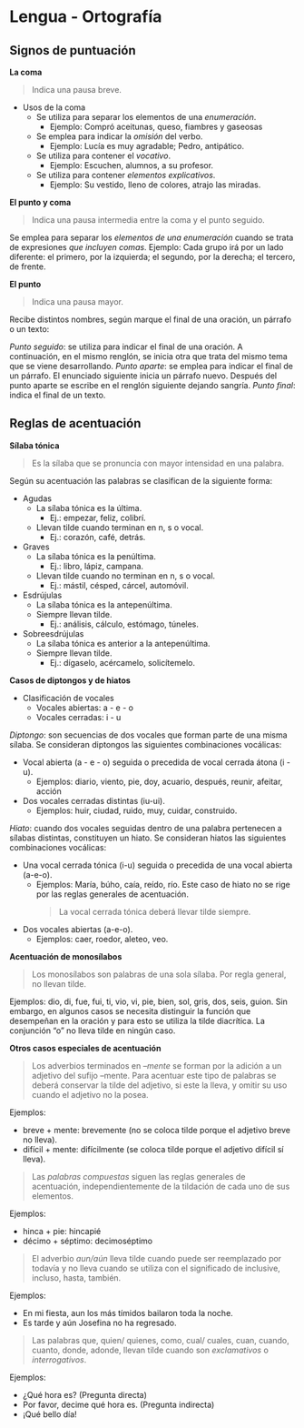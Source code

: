 # Lengua - Ortografía

## Signos de puntuación

**La coma**

> Indica una pausa breve.

- Usos de la coma
  - Se utiliza para separar los elementos de una *enumeración*.
    - Ejemplo: Compró aceitunas, queso, fiambres y gaseosas
  - Se emplea para indicar la *omisión* del verbo.
    - Ejemplo: Lucía es muy agradable; Pedro, antipático.
  - Se utiliza para contener el *vocativo*.
    - Ejemplo: Escuchen, alumnos, a su profesor.
  - Se utiliza para contener *elementos explicativos*.
    - Ejemplo: Su vestido, lleno de colores, atrajo las miradas.

**El punto y coma**

> Indica una pausa intermedia entre la coma y el punto seguido.

Se emplea para separar los *elementos de una enumeración* cuando se trata de expresiones *que incluyen comas*.
Ejemplo: Cada grupo irá por un lado diferente: el primero, por la izquierda; el segundo, por la derecha; el tercero, de frente.

**El punto**

> Indica una pausa mayor.

Recibe distintos nombres, según marque el final de una oración, un párrafo o un texto:

*Punto seguido*: se utiliza para indicar el final de una oración. A continuación, en el mismo renglón, se inicia otra que trata del mismo tema que se viene desarrollando.
*Punto aparte*: se emplea para indicar el final de un párrafo. El enunciado siguiente inicia un párrafo nuevo. Después del punto aparte se escribe en el renglón siguiente dejando sangría.
*Punto final*: indica el final de un texto.

## Reglas de acentuación

**Sílaba tónica**

> Es la sílaba que se pronuncia con mayor intensidad en una palabra.

Según su acentuación las palabras se clasifican de la siguiente forma:

- Agudas
  - La sílaba tónica es la última.
    - Ej.: empezar, feliz, colibrí.
  - Llevan tilde cuando terminan en n, s o vocal.
    - Ej.: corazón, café, detrás.
- Graves
  - La sílaba tónica es la penúltima.
    - Ej.: libro, lápiz, campana.
  - Llevan tilde cuando no terminan en n, s o vocal.
    - Ej.: mástil, césped, cárcel, automóvil.
- Esdrújulas
  - La sílaba tónica es la antepenúltima.
  - Siempre llevan tilde.
    - Ej.: análisis, cálculo, estómago, túneles.
- Sobreesdrújulas
  - La sílaba tónica es anterior a la antepenúltima.
  - Siempre llevan tilde.
    - Ej.: dígaselo, acércamelo, solicítemelo.

**Casos de diptongos y de hiatos**

- Clasificación de vocales
  - Vocales abiertas: a - e - o
  - Vocales cerradas: i - u

*Diptongo*: son secuencias de dos vocales que forman parte de una misma sílaba.
Se consideran diptongos las siguientes combinaciones vocálicas:

- Vocal abierta (a - e - o) seguida o precedida de vocal cerrada átona (i - u).
  - Ejemplos: diario, viento, pie, doy, acuario, después, reunir, afeitar, acción
- Dos vocales cerradas distintas (iu-ui).
  - Ejemplos: huir, ciudad, ruido, muy, cuidar, construido.

*Hiato*: cuando dos vocales seguidas dentro de una palabra pertenecen a sílabas distintas, constituyen un hiato.
Se consideran hiatos las siguientes combinaciones vocálicas:

- Una vocal cerrada tónica (i-u) seguida o precedida de una vocal abierta (a-e-o).
  - Ejemplos: María, búho, caía, reído, río. Este caso de hiato no se rige por las reglas generales de acentuación.
    > La vocal cerrada tónica deberá llevar tilde siempre.
- Dos vocales abiertas (a-e-o). 
  - Ejemplos: caer, roedor, aleteo, veo.

**Acentuación de monosílabos**

> Los monosílabos son palabras de una sola sílaba. Por regla general, no llevan tilde.

Ejemplos: dio, di, fue, fui, ti, vio, vi, pie, bien, sol, gris, dos, seis, guion.
Sin embargo, en algunos casos se necesita distinguir la función que desempeñan en la oración y para esto se utiliza la tilde diacrítica.
La conjunción “o” no lleva tilde en ningún caso.

**Otros casos especiales de acentuación**

> Los adverbios terminados en *–mente* se forman por la adición a un adjetivo del sufijo –mente. Para acentuar este tipo de palabras se deberá conservar la tilde del adjetivo, si este la lleva, y omitir su uso cuando el adjetivo no la posea.

Ejemplos:

- breve + mente: brevemente (no se coloca tilde porque el adjetivo breve no lleva).
- difícil + mente: difícilmente (se coloca tilde porque el adjetivo difícil sí lleva).

> Las *palabras compuestas* siguen las reglas generales de acentuación, independientemente de la tildación de cada uno de sus elementos.

Ejemplos:

- hinca + pie: hincapié
- décimo + séptimo: decimoséptimo

> El adverbio *aun/aún* lleva tilde cuando puede ser reemplazado por todavía y no lleva cuando se utiliza con el significado de inclusive, incluso, hasta, también.

Ejemplos:

- En mi fiesta, aun los más tímidos bailaron toda la noche.
- Es tarde y aún Josefina no ha regresado.

> Las palabras que, quien/ quienes, como, cual/ cuales, cuan, cuando, cuanto, donde, adonde, llevan tilde cuando son *exclamativos* o *interrogativos*.

Ejemplos:
- ¿Qué hora es? (Pregunta directa)
- Por favor, decime qué hora es. (Pregunta indirecta)
- ¡Qué bello día!
